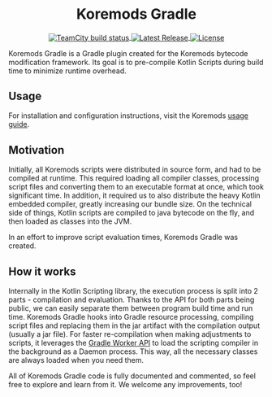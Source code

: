 <h1 align="center">Koremods Gradle</h1>
<div align="center">
  <a href="https://ci.su5ed.dev/buildConfiguration/KoremodsGradle_BuildBranch">
    <img src="https://ci.su5ed.dev/app/rest/builds/buildType:id:KoremodsGradle_BuildBranch/statusIcon.svg" align="center" alt="TeamCity build status">
  </a>
  <a href="https://maven.gofancy.wtf/releases/wtf/gofancy/koremods/koremods-gradle">
    <img src="https://maven.reposilite.com/api/badge/latest/releases/com/reposilite/reposilite?color=40c14a&name=Reposilite&prefix=v&filter=3" align="center" alt="Latest Release" />
  </a>
  <a href="https://gitlab.com/gofancy/koremods/koremods-gradle/-/blob/master/LICENSE">
    <img src="https://img.shields.io/gitlab/license/gofancy/koremods/koremods-gradle?color=brightgreen" align="center" alt="License"/>
  </a>
</div> 

Koremods Gradle is a Gradle plugin created for the Koremods bytecode modification framework. Its goal is to pre-compile
Kotlin Scripts during build time to minimize runtime overhead.

## Usage

For installation and configuration instructions, visit the Koremods [usage guide](https://su5ed.dev/koremods).

## Motivation

Initially, all Koremods scripts were distributed in source form, and had to be compiled at runtime. This required
loading all compiler classes, processing script files and converting them to an executable format at once, which took
significant time. In addition, it required us to also distribute the heavy Kotlin embedded compiler, greatly increasing
our bundle size. On the technical side of things, Kotlin scripts are compiled to java bytecode on the fly, and then
loaded as classes into the JVM.

In an effort to improve script evaluation times, Koremods Gradle was created.

## How it works

Internally in the Kotlin Scripting library, the execution process is split into 2 parts - compilation and evaluation.
Thanks to the API for both parts being public, we can easily separate them between program build time and run time.
Koremods Gradle hooks into Gradle resource processing, compiling script files and replacing them in the jar artifact
with the compilation output (usually a jar file). For faster re-compilation when making adjustments to scripts, it
leverages the [Gradle Worker API](https://docs.gradle.org/current/userguide/worker_api.html) to load the scripting
compiler in the background as a Daemon process. This way, all the necessary classes are always loaded when you need
them.

All of Koremods Gradle code is fully documented and commented, so feel free to explore and learn from it. We welcome any
improvements, too!